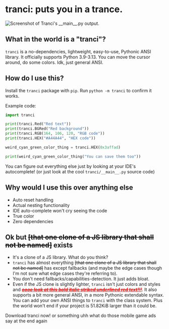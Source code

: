 # tranci: puts you in a trance.

<img src="screenshot.png" alt="Screenshot of Tranci's __main__.py output.">

## What in the world is a "tranci"?

`tranci` is a no-dependencies, lightweight, easy-to-use, Pythonic ANSI library. It officially supports Python 3.9-3.13. You can move the cursor around, do some colors. Idk, just general ANSI.

## How do I use this?

Install the `tranci` package with `pip`. Run `python -m tranci` to confirm it works.

Example code:

```py
import tranci

print(tranci.Red("Red text"))
print(tranci.BGRed("Red background"))
print(tranci.RGB(164, 106, 120, "RGB code"))
print(tranci.HEX("#A44A44", "HEX code"))

weird_cyan_green_color_thing = tranci.HEX(0x3affad)

print(weird_cyan_green_color_thing("You can save them too"))
```

You can figure out everything else just by looking at your IDE's autocomplete! (or just look at the cool `tranci/__main__.py` source code)

## Why would I use this over anything else

-   Auto reset handling
-   Actual nesting functionality
-   IDE auto-complete won't cry seeing the code
-   True color
-   Zero dependencies

## Ok but ~~[that one clone of a JS library that shall not be named]~~ exists

-   It's a clone of a JS library. What do you think?
-   `tranci` has almost everything ~~[that one clone of a JS library that shall not be named]~~ has except fallbacks (and maybe the edge cases though I'm not sure what edge cases they're referring to).
-   You don't need fallbacks/capabilities-detection. It just adds bloat.
-   Even if the JS clone is slightly lighter, `tranci` isn't just colors and styles and <font color="red"><u>**_~~oooo look at this bold italic striked underlined red text!!!~~_**</u></font>. It also supports a bit more general ANSI, in a more Pythonic extendable syntax. You can add your own ANSI things to `tranci` with the class system. Plus the world won't end if your project is 51.82KiB larger than it could be.

Download tranci now! or something uhh what do those mobile game ads say at the end again
